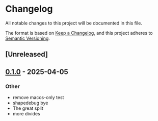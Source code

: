 # Changelog

All notable changes to this project will be documented in this file.

The format is based on [Keep a Changelog](https://keepachangelog.com/en/1.0.0/),
and this project adheres to [Semantic Versioning](https://semver.org/spec/v2.0.0.html).

## [Unreleased]

## [0.1.0](https://github.com/bearcove/shapely/releases/tag/shapely-types-v0.1.0) - 2025-04-05

### Other

- remove macos-only test
- shapedebug bye
- The great split
- more divides

